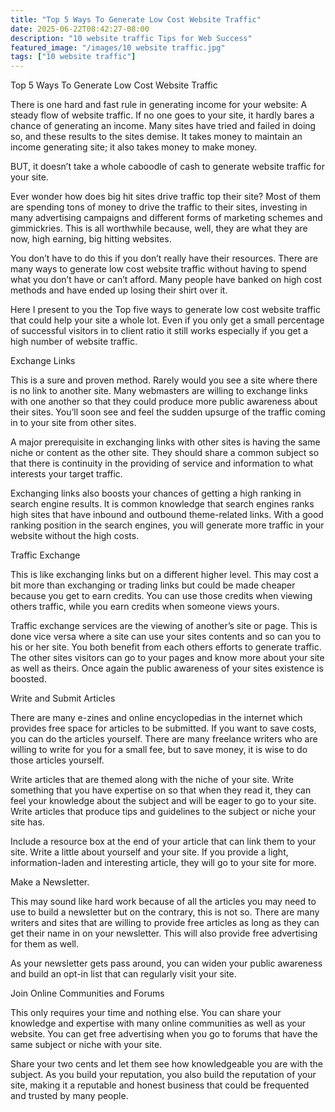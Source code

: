 ```yaml
---
title: "Top 5 Ways To Generate Low Cost Website Traffic"
date: 2025-06-22T08:42:27-08:00
description: "10 website traffic Tips for Web Success"
featured_image: "/images/10 website traffic.jpg"
tags: ["10 website traffic"]
---
```


Top 5 Ways To Generate Low Cost Website Traffic


There is one hard and fast rule in generating income for your website: A steady flow of website traffic. If no one goes to your site, it hardly bares a chance of generating an income. Many sites have tried and failed in doing so, and these results to the sites demise. It takes money to maintain an income generating site; it also takes money to make money.

BUT, it doesn’t take a whole caboodle of cash to generate website traffic for your site.

Ever wonder how does big hit sites drive traffic top their site? Most of them are spending tons of money to drive the traffic to their sites, investing in many advertising campaigns and different forms of marketing schemes and gimmickries. This is all worthwhile because, well, they are what they are now, high earning, big hitting websites. 

You don’t have to do this if you don’t really have their resources. There are many ways to generate low cost website traffic without having to spend what you don’t have or can’t afford. Many people have banked on high cost methods and have ended up losing their shirt over it. 

Here I present to you the Top five ways to generate low cost website traffic that could help your site a whole lot. Even if you only get a small percentage of successful visitors in to client ratio it still works especially if you get a high number of website traffic. 

Exchange Links

This is a sure and proven method. Rarely would you see a site where there is no link to another site. Many webmasters are willing to exchange links with one another so that they could produce more public awareness about their sites. You’ll soon see and feel the sudden upsurge of the traffic coming in to your site from other sites.

A major prerequisite in exchanging links with other sites is having the same niche or content as the other site. They should share a common subject so that there is continuity in the providing of service and information to what interests your target traffic. 

Exchanging links also boosts your chances of getting a high ranking in search engine results. It is common knowledge that search engines ranks high sites that have inbound and outbound theme-related links. With a good ranking position in the search engines, you will generate more traffic in your website without the high costs. 

Traffic Exchange

This is like exchanging links but on a different higher level. This may cost a bit more than exchanging or trading links but could be made cheaper because you get to earn credits. You can use those credits when viewing others traffic, while you earn credits when someone views yours.

Traffic exchange services are the viewing of another’s site or page. This is done vice versa where a site can use your sites contents and so can you to his or her site. You both benefit from each others efforts to generate traffic. The other sites visitors can go to your pages and know more about your site as well as theirs. Once again the public awareness of your sites existence is boosted. 

Write and Submit Articles

There are many e-zines and online encyclopedias in the internet which provides free space for articles to be submitted. If you want to save costs, you can do the articles yourself. There are many freelance writers who are willing to write for you for a small fee, but to save money, it is wise to do those articles yourself.

Write articles that are themed along with the niche of your site. Write something that you have expertise on so that when they read it, they can feel your knowledge about the subject and will be eager to go to your site. Write articles that produce tips and guidelines to the subject or niche your site has. 

Include a resource box at the end of your article that can link them to your site. Write a little about yourself and your site. If you provide a light, information-laden and interesting article, they will go to your site for more. 

Make a Newsletter.

This may sound like hard work because of all the articles you may need to use to build a newsletter but on the contrary, this is not so. There are many writers and sites that are willing to provide free articles as long as they can get their name in on your newsletter. This will also provide free advertising for them as well.

As your newsletter gets pass around, you can widen your public awareness and build an opt-in list that can regularly visit your site.

Join Online Communities and Forums

This only requires your time and nothing else. You can share your knowledge and expertise with many online communities as well as your website. You can get free advertising when you go to forums that have the same subject or niche with your site.

Share your two cents and let them see how knowledgeable you are with the subject. As you build your reputation, you also build the reputation of your site, making it a reputable and honest business that could be frequented and trusted by many people. 






